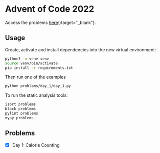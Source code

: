 # Advent of Code 2022

Access the problems [here](https://adventofcode.com/){:target="_blank"}.

## Usage

Create, activate and install dependencies into the new virtual environment:

```bash
python3 -m venv venv
source venv/bin/activate
pip install -r requirements.txt
```

Then run one of the examples

```bash
python problems/day_1/day_1.py
```

To run the static analysis tools:

```bash
isort problems
black problems
pylint problems
mypy problems
```

## Problems

- [x] Day 1: Calorie Counting